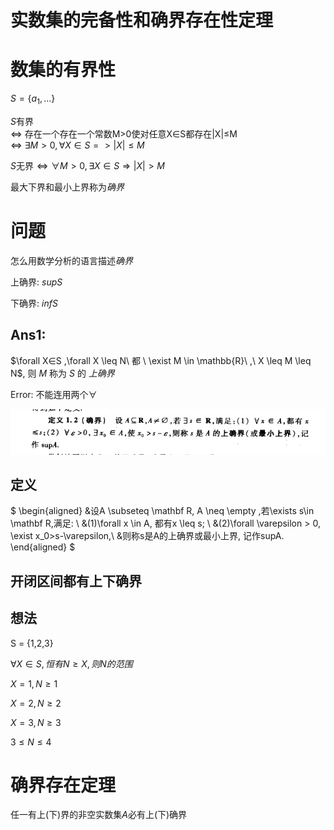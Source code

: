 # 实数集的完备性和确界存在性定理

# 数集的有界性

$S = \{ a_1, \dots \}$

$S$有界  
<=> 存在一个存在一个常数M>0使对任意X∈S都存在|X|≤M  
<=> $\exists M>0, \forall X∈S => |X|≤M$

$S \text{无界} \Leftrightarrow \forall M > 0, \exists X \in S \Rightarrow |X| > M$

最大下界和最小上界称为*确界*

# 问题

怎么用数学分析的语言描述*确界*

上确界: $supS$

下确界: $infS$

## Ans1:

$\forall X∈S ,\forall X \leq N\ 都 \ \exist M \in \mathbb{R}\ ,\ X \leq M \leq N$, 则 $M$ 称为 $S$ 的 *上确界*

Error: 不能连用两个$\forall$

![](./image/2020-09-25-09-36-27.png)

## 定义

$
\begin{aligned}
&设A \subseteq \mathbf R, A \neq \empty ,若\exists s\in \mathbf R,满足: \\
&(1)\forall x \in A, 都有x \leq s; \\
&(2)\forall \varepsilon > 0, \exist x_0>s-\varepsilon,\\
&则称s是A的上确界或最小上界, 记作supA.
\end{aligned}
$

## 开闭区间都有上下确界

## 想法

S = {1,2,3}

$\forall X \in S, 恒有 N \geq X, 则N的范围$

$X = 1, N \geq 1$

$X = 2, N \geq 2$

$X = 3, N \geq 3$

$3 \leq N \leq 4$

# 确界存在定理

任一有上(下)界的非空实数集$A$必有上(下)确界

